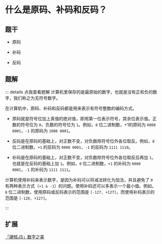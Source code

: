 # 什么是原码、补码和反码？

## 题干

- 原码

- 补码

- 反码

## 题解

::: details 点我查看题解
计算机里保存的是最原始的数字，也就是没有正和负的数字，我们称之为无符号数字。

在计算机中，原码、补码和反码都是用来表示有符号整数的编码方式。

- 原码就是符号位加上真值的绝对值，即用第一位表示符号，其余位表示值。正数的符号位为 `0`，负数的符号位为 `1`。例如，`8` 位二进制数，+1的原码为 `0000 0001`，`-1` 的原码为 `1000 0001`。

- 反码是在原码的基础上，对正数不变，对负数除符号位外各位取反。例如，`8` 位二进制数，`+1` 的反码为 `0000 0001`，`-1` 的反码为 `1111 1110`。

- 补码是在原码的基础上，对正数不变，对负数除符号位外各位取反后再加 `1`。也就是在反码的基础上加 `1`。例如，`8` 位二进制数，`+1` 的补码为 `0000 0001`，`-1` 的补码为 `1111 1111`。

计算机使用补码来表示数字，是因为补码可以将减法转化为加法，并且避免了 `0` 有两种表示方式（`+1 & -1`）的问题。使用补码还可以多表示一个最小值。例如，`8` 位二进制数，使用原码或反码表示的范围是 `[-127, +127]`，而使用补码表示的范围是 `[-128, +127]`。

:::


## 扩展

[「硬核JS」数字之美](https://juejin.cn/post/6897949585558208525)